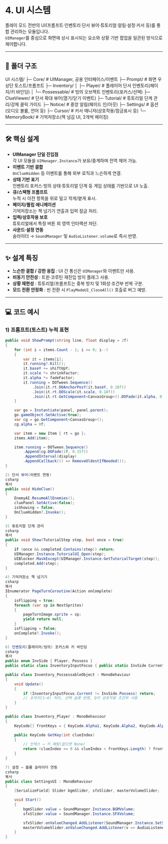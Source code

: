 # 4. UI 시스템

플레이 모드 전반의 UI(프롬프트·인벤토리·단서 뷰어·튜토리얼·알림·설정·커서 등)를 통합 관리하는 모듈입니다.  
`UIManager`를 중심으로 화면에 상시 표시되는 요소와 상황 기반 팝업을 일관된 방식으로 제어합니다.

---

## 📂 폴더 구조
UI 시스템/
├─ Core/ # UIManager, 공용 인터페이스/이벤트
├─ Prompt/ # 화면 우상단 토스트/프롬프트
├─ Inventory/
│ ├─ Player/ # 플레이어 단서 인벤토리(페이지/키 바인딩)
│ └─ Possessable/ # 빙의 오브젝트 인벤토리(포커스/선택)
├─ ClueViewer/ # 단서 확대 뷰어(열기/닫기 이벤트)
├─ Tutorial/ # 튜토리얼 단계 관리/강제 클릭 가이드
├─ Notice/ # 중앙 알림(페이드 인/아웃)
├─ Settings/ # 옵션(오디오 볼륨, 언어 등)
├─ Cursor/ # 커서 매니저(상호작용/잠금표시 등)
└─ MemoryBook/ # 기억저장소(책 넘김 UI, 2개씩 페이징)


---

## 🛠 핵심 설계

- **UIManager 단일 진입점**  
  각 UI 모듈을 `UIManager.Instance`가 보유/중계하며 전역 제어 가능.
- **이벤트 기반 결합**  
  `OnClueHidden` 등 이벤트를 통해 외부 로직과 느슨하게 연결.
- **상태 기반 표기**  
  인벤토리 포커스·빙의 상태·튜토리얼 단계 등 게임 상태를 기반으로 UI 노출.
- **큐/스택형 프롬프트**  
  누적 시 이전 항목을 위로 밀고 작게/옅게 표시.
- **페이지/플립 애니메이션**  
  기억저장소는 책 넘기기 연출과 입력 잠금 처리.
- **입력/상호작용 보호**  
  튜토리얼에서 특정 버튼 외 영역 인터랙션 차단.
- **사운드·설정 연동**  
  슬라이더 → `SoundManager` 및 `AudioListener.volume`로 즉시 반영.

---

## ✨ 설계 특징

- **느슨한 결합 / 강한 응집** : UI 간 통신은 `UIManager`와 이벤트만 사용.
- **비동기 안전성** : 트윈·코루틴 재진입 방지 플래그 사용.
- **상황 재현성** : 튜토리얼/프롬프트는 중복 방지 및 1회성·조건부 반복 구분.
- **모드 전환 안정화** : 씬 전환 시 `PlayModeUI_CloseAll()` 호출로 버그 예방.

---

## 💻 코드 예시

### 1) 프롬프트(토스트) 누적 표현
```csharp
public void ShowPrompt(string line, float display = 2f)
{
    for (int i = items.Count - 1; i >= 0; i--)
    {
        var it = items[i];
        it.running?.Kill();
        it.baseY += shiftUpY;
        it.scale *= shrinkFactor;
        it.alpha *= fadeFactor;
        it.running = DOTween.Sequence()
            .Join(it.rt.DOAnchorPosY(it.baseY, 0.18f))
            .Join(it.rt.DOScale(it.scale, 0.18f))
            .Join(it.rt.GetComponent<CanvasGroup>().DOFade(it.alpha, 0.18f));
    }

    var go = Instantiate(panel, panel.parent);
    go.gameObject.SetActive(true);
    var cg = go.GetComponent<CanvasGroup>();
    cg.alpha = 0f;

    var item = new Item { rt = go };
    items.Add(item);

    item.running = DOTween.Sequence()
        .Append(cg.DOFade(1f, 0.15f))
        .AppendInterval(display)
        .AppendCallback(() => RemoveOldestIfNeeded());
}

2) 단서 뷰어(이벤트 연동)
csharp
복사
public void HideClue()
{
    EnemyAI.ResumeAllEnemies();
    cluePanel.SetActive(false);
    isShowing = false;
    OnClueHidden?.Invoke();
}

3) 튜토리얼 단계 관리
csharp
복사
public void Show(TutorialStep step, bool once = true)
{
    if (once && completed.Contains(step)) return;
    UIManager.Instance.TutorialUI_Open(step);
    UIBlocker.MaskExcept(UIManager.Instance.GetTutorialTarget(step));
    completed.Add(step);
}

4) 기억저장소 책 넘기기
csharp
복사
IEnumerator PageTurnCoroutine(Action onComplete)
{
    isFlipping = true;
    foreach (var sp in NextSprites)
    {
        pageTurnImage.sprite = sp;
        yield return null;
    }
    isFlipping = false;
    onComplete?.Invoke();
}

6) 인벤토리(플레이어/빙의) 포커스와 키 바인딩
csharp
복사
public enum InvSide { Player, Possess }
public static class InventoryInputFocus { public static InvSide Current = InvSide.Player; }

public class Inventory_PossessableObject : MonoBehaviour
{
    void Update()
    {
        if (InventoryInputFocus.Current != InvSide.Possess) return;
        // 숫자키(1~4) 처리, 선택 슬롯 반영, Q키 상호작용 조건부 사용
    }
}

public class Inventory_Player : MonoBehaviour
{
    KeyCode[] frontKeys = { KeyCode.Alpha1, KeyCode.Alpha2, KeyCode.Alpha3, KeyCode.Alpha4 };

    public KeyCode GetKey(int clueIndex)
    {
        // 인덱스 → 키 매핑(없으면 None)
        return (clueIndex >= 0 && clueIndex < frontKeys.Length) ? frontKeys[clueIndex] : KeyCode.None;
    }
}

7) 설정 – 볼륨 슬라이더 연동
csharp
복사
public class SettingsUI : MonoBehaviour
{
    [SerializeField] Slider bgmSlider, sfxSlider, masterVolumeSlider;

    void Start()
    {
        bgmSlider.value = SoundManager.Instance.BGMVolume;
        sfxSlider.value = SoundManager.Instance.SFXVolume;

        sfxSlider.onValueChanged.AddListener(SoundManager.Instance.SetSFXVolume);
        masterVolumeSlider.onValueChanged.AddListener(v => AudioListener.volume = v);
    }
}
